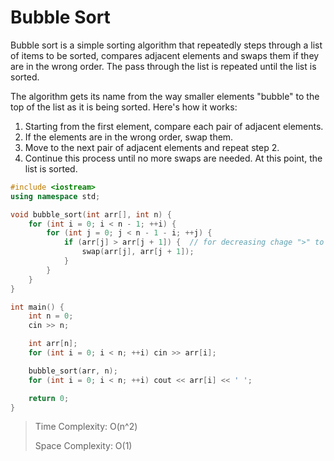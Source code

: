 # Bubble Sort

Bubble sort is a simple sorting algorithm that repeatedly steps through a list of items to be sorted, compares adjacent elements and swaps them if they are in the wrong order. The pass through the list is repeated until the list is sorted.

The algorithm gets its name from the way smaller elements "bubble" to the top of the list as it is being sorted. Here's how it works:

1. Starting from the first element, compare each pair of adjacent elements.
2. If the elements are in the wrong order, swap them.
3. Move to the next pair of adjacent elements and repeat step 2.
4. Continue this process until no more swaps are needed. At this point, the list is sorted.

```cpp
#include <iostream>
using namespace std;

void bubble_sort(int arr[], int n) {
    for (int i = 0; i < n - 1; ++i) {
        for (int j = 0; j < n - 1 - i; ++j) {
            if (arr[j] > arr[j + 1]) {  // for decreasing chage ">" to "<"
                swap(arr[j], arr[j + 1]);
            }
        }
    }
}

int main() {
    int n = 0;
    cin >> n;

    int arr[n];
    for (int i = 0; i < n; ++i) cin >> arr[i];

    bubble_sort(arr, n);
    for (int i = 0; i < n; ++i) cout << arr[i] << ' ';

    return 0;
}
```

> Time Complexity: O(n^2)
>
> Space Complexity: O(1)
